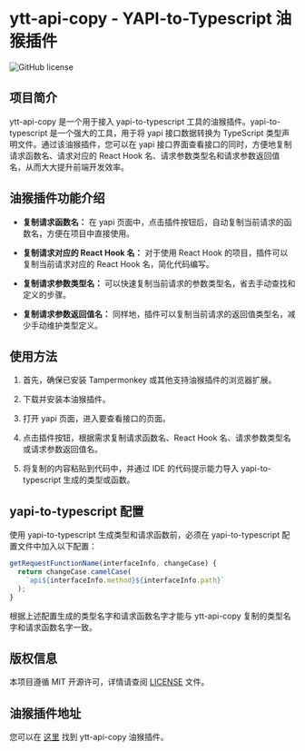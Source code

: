 # ytt-api-copy - YAPI-to-Typescript 油猴插件

![GitHub license](https://img.shields.io/badge/license-MIT-blue.svg)

## 项目简介

ytt-api-copy 是一个用于接入 yapi-to-typescript 工具的油猴插件。yapi-to-typescript 是一个强大的工具，用于将 yapi 接口数据转换为 TypeScript 类型声明文件。通过该油猴插件，您可以在 yapi 接口界面查看接口的同时，方便地复制请求函数名、请求对应的 React Hook 名、请求参数类型名和请求参数返回值名，从而大大提升前端开发效率。

## 油猴插件功能介绍

- **复制请求函数名：** 在 yapi 页面中，点击插件按钮后，自动复制当前请求的函数名，方便在项目中直接使用。

- **复制请求对应的 React Hook 名：** 对于使用 React Hook 的项目，插件可以复制当前请求对应的 React Hook 名，简化代码编写。

- **复制请求参数类型名：** 可以快速复制当前请求的参数类型名，省去手动查找和定义的步骤。

- **复制请求参数返回值名：** 同样地，插件可以复制当前请求的返回值类型名，减少手动维护类型定义。

## 使用方法

1. 首先，确保已安装 Tampermonkey 或其他支持油猴插件的浏览器扩展。

2. 下载并安装本油猴插件。

3. 打开 yapi 页面，进入要查看接口的页面。

4. 点击插件按钮，根据需求复制请求函数名、React Hook 名、请求参数类型名或请求参数返回值名。

5. 将复制的内容粘贴到代码中，并通过 IDE 的代码提示能力导入 yapi-to-typescript 生成的类型或函数。

## yapi-to-typescript 配置

使用 yapi-to-typescript 生成类型和请求函数前，必须在 yapi-to-typescript 配置文件中加入以下配置：

```javascript
getRequestFunctionName(interfaceInfo, changeCase) {
  return changeCase.camelCase(
    `api${interfaceInfo.method}${interfaceInfo.path}`
  );
}
```

根据上述配置生成的类型名字和请求函数名字才能与 ytt-api-copy 复制的类型名字和请求函数名字一致。

## 版权信息

本项目遵循 MIT 开源许可，详情请查阅 [LICENSE](LICENSE) 文件。

## 油猴插件地址

您可以在 [这里](https://greasyfork.org/zh-CN/scripts/465481-ytt-api-copy) 找到 ytt-api-copy 油猴插件。
